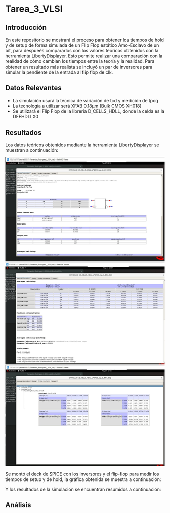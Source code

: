 # Tarea_3_VLSI

## Introducción
En este repositorio se mostrará el proceso para obtener los tiempos de hold y de setup de forma simulada de un Flip Flop estático Amo-Esclavo de un bit, para despueés compararlos con los valores teóricos obtenidos con la herramienta LibertyDisplayer. Esto permite realizar una comparación con la realidad de cómo cambian los tiempos entre la teoría y la realidad. Para obtener un resultado más realista se incluyó un par de inversores para simular la pendiente de la entrada al flip flop de clk.

## Datos Relevantes
* La simulación usará la técnica de variación de tcd y medición de tpcq
* La tecnología a utilizar será XFAB 0.18µm (Bulk CMOS XH018)
* Se utilizará el Flip Flop de la librería D_CELLS_HDLL, donde la celda es la DFFHDLLX0
  
## Resultados

Los datos teóricos obtenidos mediante la herramienta LibertyDisplayer se muestran a continuación:

![Libertydisplayer1 ](Imagenes/LibertyDisplayer1.jpeg)
![Libertydisplayer1 ](Imagenes/LibertyDisplayer2.jpeg)
![Libertydisplayer1 ](Imagenes/LibertyDisplayer3.jpeg)

Se montó el deck de SPICE con los inversores y el flip-flop para medir los tiempos de setup y de hold, la gráfica obtenida se muestra a continuación:



Y los resultados de la simulación se encuentran resumidos a continuación:



## Análisis

